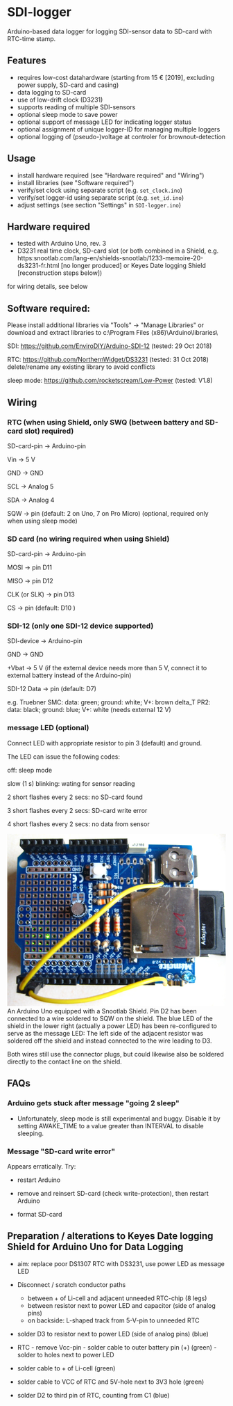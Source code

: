 # SDI-logger
Arduino-based data logger for logging SDI-sensor data to SD-card with RTC-time stamp.

## Features
- requires low-cost datahardware (starting from 15 € [2019], excluding power supply, SD-card and casing)
- data logging to SD-card
- use of low-drift clock (D3231)
- supports reading of multiple SDI-sensors
- optional sleep mode to save power
- optional support of message LED for indicating logger status
- optional assignment of unique logger-ID for managing multiple loggers
- optional logging of (pseudo-)voltage at controler for brownout-detection


## Usage
- install hardware required (see "Hardware required" and "Wiring")
- install libraries (see "Software required")
- verify/set clock using separate script (e.g. ```set_clock.ino```)
- verify/set logger-id using separate script (e.g. ```set_id.ino```)
- adjust settings (see section "Settings" in ```SDI-logger.ino```)

## Hardware required
- tested with Arduino Uno, rev. 3
- D3231 real time clock, SD-card slot (or both combined in a Shield, e.g. https:snootlab.com/lang-en/shields-snootlab/1233-memoire-20-ds3231-fr.html [no longer produced] or Keyes Date logging Shield [reconstruction steps below])

for wiring details, see below

## Software required:
Please install additional libraries via "Tools" -> "Manage Libraries" or download and extract libraries to c:\Program Files (x86)\Arduino\libraries\

 SDI: https://github.com/EnviroDIY/Arduino-SDI-12 (tested: 29 Oct 2018)
 
 RTC: https://github.com/NorthernWidget/DS3231 (tested: 31 Oct 2018) delete/rename any existing library to avoid conflicts
 
 sleep mode: https://github.com/rocketscream/Low-Power (tested: V1.8)

## Wiring

### RTC (when using Shield, only SWQ (between battery and SD-card slot) required)

 SD-card-pin ->  Arduino-pin
 
 Vin -> 5 V
 
 GND -> GND
 
 SCL -> Analog 5
 
 SDA -> Analog 4
 
 SQW -> pin (default: 2 on Uno, 7 on Pro Micro)  (optional, required only when using sleep mode)


### SD card (no wiring required when using Shield)

 SD-card-pin ->  Arduino-pin
 
 MOSI -> pin D11
 
 MISO -> pin D12
 
 CLK (or SLK) -> pin D13
 
 CS -> pin (default: D10 )
 

### SDI-12 (only one SDI-12 device supported)

 SDI-device ->  Arduino-pin 
 
 GND -> GND
 
 +Vbat -> 5 V (if the external device needs more than 5 V, connect it to external battery instead of the Arduino-pin)
 
 SDI-12 Data -> pin (default: D7) 
 
 e.g. Truebner SMC: data: green; ground: white; V+: brown
      delta_T PR2: data: black; ground: blue; V+: white (needs external 12 V)
 

### message LED (optional)

  Connect LED with appropriate resistor to pin 3 (default) and ground.
  
  The LED  can issue the following codes:
  
  off: sleep mode
  
  slow (1 s) blinking: wating for sensor reading
  
  2 short flashes every 2 secs: no SD-card found
  
  3 short flashes every 2 secs: SD-card write error
  
  4 short flashes every 2 secs: no data from sensor
  
![Example](doc/wiring_shield.JPG)
An Arduino Uno equipped with a Snootlab Shield. Pin D2 has been connected to a wire soldered to SQW on the shield. The blue LED of the shield in the lower right (actually a power LED) has been re-configured to serve as the message LED: The left side of the adjacent resistor was soldered off the shield and instead connected to the wire leading to D3. 

Both wires still use the connector plugs, but could likewise also be soldered directly to the contact line on the shield.

## FAQs
### Arduino gets stuck after message "going 2 sleep"
- Unfortunately, sleep mode is still experimental and buggy. Disable it by setting AWAKE_TIME to a value greater than INTERVAL to disable sleeping.

### Message "SD-card write error"
Appears erratically. Try:
- restart Arduino

- remove and reinsert SD-card (check write-protection), then restart Arduino

- format SD-card 

## Preparation / alterations to Keyes Date logging Shield for Arduino Uno for Data Logging

- aim: replace poor DS1307 RTC with DS3231, use power LED as message LED

- Disconnect / scratch conductor paths
	- between + of Li-cell and adjacent unneeded RTC-chip (8 legs)
	- between resistor next to power LED and capacitor (side of analog pins)
	- on backside: L-shaped track from 5-V-pin to unneeded RTC
	
- solder D3 to resistor next to power LED (side of analog pins) (blue)
- RTC
		- remove Vcc-pin
		- solder cable to outer battery pin (+) (green)
		- solder to holes next to power LED
- solder cable to + of Li-cell (green)
- solder cable to VCC of RTC and 5V-hole next to 3V3 hole  (green)
- solder D2 to third pin of RTC, counting from C1 (blue)

